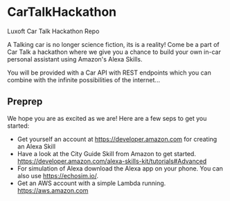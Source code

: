 # CarTalkHackathon
Luxoft Car Talk Hackathon Repo

A Talking car is no longer science fiction, its is a reality!
Come be a part of Car Talk a hackathon where we give you a chance to build your own in-car personal assistant using Amazon's Alexa Skills.

You will be provided with a Car API with REST endpoints which you can combine with the infinite possibilities of the internet...

## Preprep
We hope you are as excited as we are! Here are a few seps to get you started:

* Get yourself an account at https://developer.amazon.com for creating an Alexa Skill
* Have a look at the City Guide Skill from Amazon to get started. https://developer.amazon.com/alexa-skills-kit/tutorials#Advanced
* For simulation of Alexa download the Alexa app on your phone. You can also use https://echosim.io/. 
* Get an AWS account with a simple Lambda running. https://aws.amazon.com

